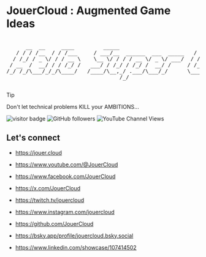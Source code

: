 # JouerCloud : Augmented Game Ideas

<pre>

      __  __     ____         _____                          ______                              
   / / / /__  / / /___     / ___/__  ______  ___  _____   / ____/___ _____ ___  ___  __________
  / /_/ / _ \/ / / __ \    \__ \/ / / / __ \/ _ \/ ___/  / / __/ __ `/ __ `__ \/ _ \/ ___/ ___/
 / __  /  __/ / / /_/ /   ___/ / /_/ / /_/ /  __/ /     / /_/ / /_/ / / / / / /  __/ /  (__  ) 
/_/ /_/\___/_/_/\____/   /____/\__,_/ .___/\___/_/      \____/\__,_/_/ /_/ /_/\___/_/  /____/  
                                   /_/                                                         
  
</pre>

> [!TIP]
> Don't let technical problems KILL your AMBITIONS...

![visitor badge](https://visitor-badge.laobi.icu/badge?page_id=JouerCloud.github&style=flat&format=true)
![GitHub followers](https://img.shields.io/github/followers/JouerCloud?style=flat)
![YouTube Channel Views](https://img.shields.io/youtube/channel/views/UCTJqTGeQAW96fqpVeMgk5Zg?style=flat&label=YouTube%20%40JouerCloud%20vues)

## Let's connect

- https://jouer.cloud

- https://www.youtube.com/@JouerCloud

- https://www.facebook.com/JouerCloud

- https://x.com/JouerCloud

- https://twitch.tv/jouercloud

- https://www.instagram.com/jouercloud

- https://github.com/JouerCloud

- https://bsky.app/profile/jouercloud.bsky.social

- https://www.linkedin.com/showcase/107414502
